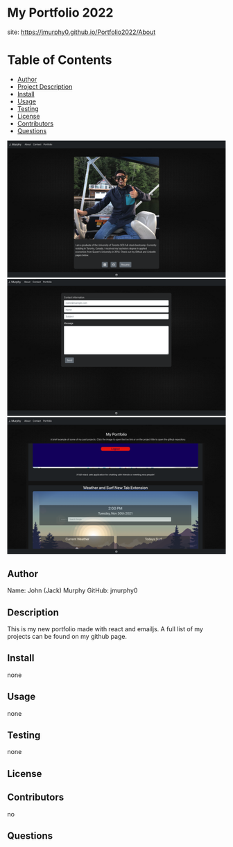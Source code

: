 # My Portfolio 2022

site: https://jmurphy0.github.io/Portfolio2022/About

# Table of Contents

- [Author](##Author)
- [Project Description](##Description)
- [Install](##Install)
- [Usage](##Usage)
- [Testing](##Testing)
- [License](##License)
- [Contributors](##Contributors)
- [Questions](##Questions)

![alt text](./src/imgs/newAbout.png)
![alt text](./src/imgs/newContact.png)
![alt text](./src/imgs/newPortfolio.png)

## Author

Name: John (Jack) Murphy
GitHub: jmurphy0

## Description

This is my new portfolio made with react and emailjs. A full list of my projects can be found on my github page.

## Install

none

## Usage

none

## Testing

none

## License

## Contributors

no

## Questions
